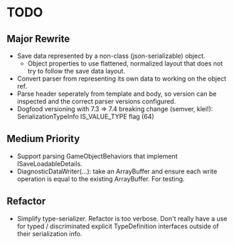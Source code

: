 
# TODO

## Major Rewrite
- Save data represented by a non-class (json-serializable) object.
    - Object properties to use flattened, normalized layout that does not try to follow the save data layout.
- Convert parser from representing its own data to working on the object ref.
- Parse header seperately from template and body, so version can be inspected and the correct parser versions configured.
- Dogfood versioning with 7.3 => 7.4 breaking change (semver, klei!): SerializationTypeInfo IS_VALUE_TYPE flag (64)

## Medium Priority
- Support parsing GameObjectBehaviors that implement ISaveLoadableDetails.
- DiagnosticDataWriter(...): take an ArrayBuffer and ensure each write operation is equal to the existing ArrayBuffer.  For testing.

## Refactor
- Simplify type-serializer.
    Refactor is too verbose.  Don't really have a use for typed / discriminated explicit TypeDefinition interfaces outside of their serialization info.
